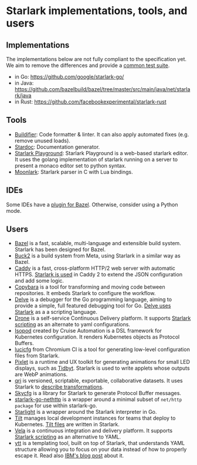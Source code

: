 # Starlark implementations, tools, and users

## Implementations

The implementations below are not fully compliant to the specification yet. We
aim to remove the differences and provide a
[common test suite](https://github.com/bazelbuild/starlark/tree/master/test_suite).

*   in Go: https://github.com/google/starlark-go/
*   in Java:
    https://github.com/bazelbuild/bazel/tree/master/src/main/java/net/starlark/java
*   in Rust: https://github.com/facebookexperimental/starlark-rust

## Tools

* [Buildifier](https://github.com/bazelbuild/buildtools): Code formatter &
  linter. It can also apply automated fixes (e.g. remove unused loads).
* [Stardoc](https://skydoc.bazel.build/): Documentation generator.
* [Starlark Playground](https://github.com/qri-io/starpg): Starlark Playground
  is a web-based starlark editor. It uses the golang implementation of starlark
  running on a server to present a monaco editor set to python syntax.
* [Moonlark](https://github.com/obazl/moonlark): Starlark parser in C with Lua
  bindings.

## IDEs

Some IDEs have a [plugin for Bazel](https://bazel.build/install/ide).
Otherwise, consider using a Python mode.

## Users

*  [Bazel](https://github.com/bazelbuild/bazel) is a fast, scalable,
   multi-language and extensible build system. Starlark has been designed for
   Bazel.
*  [Buck2](https://buck2.build/) is a build system from Meta, using
   Starlark in a similar way as Bazel.
*  [Caddy](https://caddyserver.com/) is a fast, cross-platform HTTP/2 web
   server with automatic HTTPS.
   [Starlark is used](https://github.com/caddyserver/caddy/tree/v2#json-is-declarative-what-if-i-need-more-programmability-ie-imperative-syntax)
   in Caddy 2 to extend the JSON configuration and add some logic.
*  [Copybara](https://github.com/google/copybara) is a tool for transforming and
   moving code between repositories. It embeds Starlark to configure the workflow.
*  [Delve](https://github.com/go-delve/delve) is a debugger for the Go
   programming language, aiming to provide a simple, full featured debugging
   tool for Go. [Delve uses Starlark](https://github.com/go-delve/delve/blob/master/Documentation/cli/starlark.md)
   as a a scripting language.
*  [Drone](https://drone.io) is a self-service Continuous Delivery platform. It
   supports [Starlark scripting](https://docs.drone.io/starlark/overview/) as an
   alternate to yaml configurations.
*  [Isopod](https://github.com/cruise-automation/isopod) created by Cruise
   Automation is a DSL framework for Kubernetes configuration. It renders
   Kubernetes objects as Protocol Buffers.
*  [lucicfg](https://chromium.googlesource.com/infra/luci/luci-go/+/refs/heads/master/lucicfg/doc/README.md)
   from Chromium CI is a tool for generating low-level configuration files from Starlark.
*  [Pixlet](https://github.com/tidbyt/pixlet) is a runtime and UX toolkit for generating animations for small LED displays, such as [Tidbyt](https://tidbyt.com/). Starlark is used to write applets whose outputs are WebP animations.
*  [qri](http://qri.io/) is versioned, scriptable, exportable,
   collaborative datasets. It uses Starlark to [describe transformations](https://qri.io/docs/reference/starlark_syntax/).
*  [Skycfg](https://github.com/stripe/skycfg) is a library for Starlark to
   generate Protocol Buffer messages.
*  [starlark-go-nethttp](https://github.com/pcj/starlark-go-nethttp) is a wrapper
   around a minimal subset of `net/http package` for use within starlark-go.
*  [Starlight](https://github.com/starlight-go/starlight) is a wrapper around the
   Starlark interpreter in Go.
*  [Tilt](https://tilt.dev/) manages local development instances for teams that
   deploy to Kubernetes. [Tilt files](https://docs.tilt.dev/tiltfile_concepts.html)
   are written in Starlark.
*  [Vela](https://go-vela.github.io/docs/) is a continuous integration and delivery platform.
   It supports [Starlark scripting](https://go-vela.github.io/docs/templates/tutorials/starlark/)
   as an alternative to YAML.
*  [ytt](https://get-ytt.io/) is a templating tool, built on top of Starlark,
   that understands YAML structure allowing you to focus on your data instead of
   how to properly escape it. Read also [IBM's blog post](
   https://developer.ibm.com/blogs/yaml-templating-tool-to-simplify-complex-configuration-management/)
   about it.
